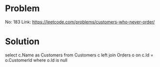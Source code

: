 # Problem

No: 183
Link: https://leetcode.com/problems/customers-who-never-order/

# Solution

select c.Name as Customers from Customers c left join Orders o on c.Id = o.CustomerId where o.Id is null